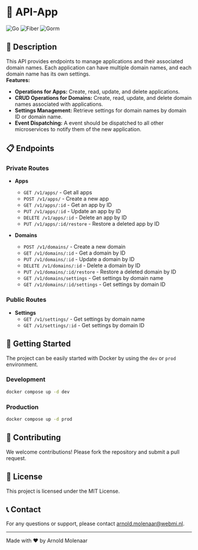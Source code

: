 # 🔧 API-App

![Go](https://img.shields.io/badge/Go-1.17-blue)
![Fiber](https://img.shields.io/badge/Fiber-2.0-green)
![Gorm](https://img.shields.io/badge/Gorm-1.21.12-orange)

## 📜 Description

This API provides endpoints to manage applications and their associated domain names. Each application can have multiple domain names, and each domain name has its own settings.  
**Features:**
- **Operations for Apps:** Create, read, update, and delete applications.
- **CRUD Operations for Domains:** Create, read, update, and delete domain names associated with applications.
- **Settings Management:** Retrieve settings for domain names by domain ID or domain name.
- **Event Dispatching:** A event should be dispatched to all other microservices to notify them of the new application.

## 📋 Endpoints
### Private Routes

- **Apps**
    - `GET /v1/apps/` - Get all apps
    - `POST /v1/apps/` - Create a new app
    - `GET /v1/apps/:id` - Get an app by ID
    - `PUT /v1/apps/:id` - Update an app by ID
    - `DELETE /v1/apps/:id` - Delete an app by ID
    - `PUT /v1/apps/:id/restore` - Restore a deleted app by ID

- **Domains**
    - `POST /v1/domains/` - Create a new domain
    - `GET /v1/domains/:id` - Get a domain by ID
    - `PUT /v1/domains/:id` - Update a domain by ID
    - `DELETE /v1/domains/:id` - Delete a domain by ID
    - `PUT /v1/domains/:id/restore` - Restore a deleted domain by ID
    - `GET /v1/domains/settings` - Get settings by domain name
    - `GET /v1/domains/:id/settings` - Get settings by domain ID

### Public Routes

- **Settings**
    - `GET /v1/settings/` - Get settings by domain name
    - `GET /v1/settings/:id` - Get settings by domain ID

## 🚀 Getting Started

The project can be easily started with Docker by using the `dev` or `prod` environment.

### Development

```sh
docker compose up -d dev
```

### Production

```sh
docker compose up -d prod
```

## 🤝 Contributing
We welcome contributions! Please fork the repository and submit a pull request.

## 📝 License

This project is licensed under the MIT License.

## 📞 Contact

For any questions or support, please contact [arnold.molenaar@webmi.nl](mailto:arnold.molenaar@webmi.nl).
<hr></hr> Made with ❤️ by Arnold Molenaar